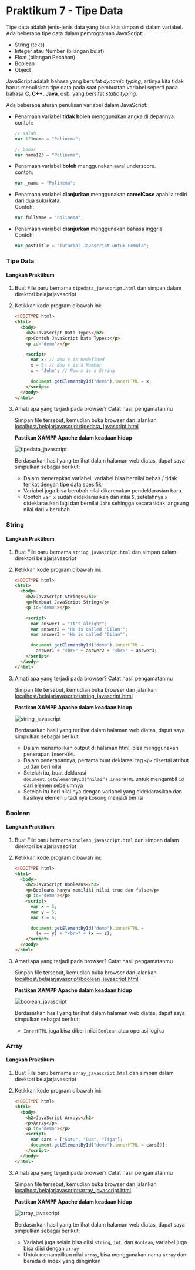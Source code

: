 # Praktikum 7 - Tipe Data

Tipe data adalah jenis-jenis data yang bisa kita simpan di dalam variabel. <br>
Ada beberapa tipe data dalam pemrograman JavaScript:

- String (teks)
- Integer atau Number (bilangan bulat)
- Float (bilangan Pecahan)
- Boolean
- Object

JavaScript adalah bahasa yang bersifat _dynamic typing_, artinya kita tidak harus menuliskan tipe data pada saat pembuatan variabel seperti pada bahasa **C**, **C++**, **Java**, dsb. yang bersifat _static typing_.

Ada beberapa aturan penulisan variabel dalam JavaScript:

- Penamaan variabel **tidak boleh** menggunakan angka di depannya. <br>
  contoh:

  ```js
  // salah
  var 123nama = "Polinema";

  // benar
  var nama123 = "Polinema";
  ```

- Penamaan variabel **boleh** menggunakan awal underscore. <br> contoh:

  ```js
  var _nama = "Polinema";
  ```

- Penamaan variabel **dianjurkan** menggunakan **camelCase** apabila tediri dari dua suku kata. <br>
  Contoh:

  ```js
  var fullName = "Polinema";
  ```

- Penamaan variabel **dianjurkan** menggunakan bahasa inggris <br>
  Contoh:

  ```js
  var postTitle = "Tutorial Javascript untuk Pemula";
  ```

### Tipe Data

#### Langkah Praktikum

1. Buat File baru bernama `tipedata_javascript.html` dan simpan dalam direktori belajarjavascript
2. Ketikkan kode program dibawah ini:

   ```html
   <!DOCTYPE html>
   <html>
     <body>
       <h2>JavaScript Data Types</h2>
       <p>Contoh JavaScript Data Types:</p>
       <p id="demo"></p>

       <script>
         var x; // Now x is Undefined
         x = 5; // Now x is a Number
         x = "John"; // Now x is a String

         document.getElementById("demo").innerHTML = x;
       </script>
     </body>
   </html>
   ```

3. Amati apa yang terjadi pada browser? Catat hasil pengamatanmu

   Simpan file tersebut, kemudian buka browser dan jalankan [localhost/belajarjavascript/tipedata_javascript.html](http://localhost/belajarjavascript/tipedata_javascript.html)

   **Pastikan XAMPP Apache dalam keadaan hidup**

   ![tipedata_javascript](/js/img/praktikum7/datatypes.png)

   Berdasarkan hasil yang terlihat dalam halaman web diatas, dapat saya simpulkan sebagai berikut:

   - Dalam menerapkan variabel, variabel bisa bernilai bebas / tidak terikat dengan tipe data spesifik
   - Variabel juga bisa berubah nilai dikarenakan pendeklarasian baru.
   - Contoh `var x` sudah dideklarasikan dan nilai `5`, setelahnya `x` dideklarasikan lagi dan bernilai `John` sehingga secara tidak langsung nilai dari `x` berubah

### String

#### Langkah Praktikum

1. Buat File baru bernama `string_javascript.html` dan simpan dalam direktori belajarjavascript
2. Ketikkan kode program dibawah ini:

   ```html
   <!DOCTYPE html>
   <html>
     <body>
       <h2>JavaScript Strings</h2>
       <p>Membuat JavaScript String</p>
       <p id="demo"></p>

       <script>
         var answer1 = "It's alright";
         var answer2 = "He is called 'Dilan'";
         var answer3 = 'He is called "Dilan"';

         document.getElementById("demo").innerHTML =
           answer1 + "<br>" + answer2 + "<br>" + answer3;
       </script>
     </body>
   </html>
   ```

3. Amati apa yang terjadi pada browser? Catat hasil pengamatanmu

   Simpan file tersebut, kemudian buka browser dan jalankan [localhost/belajarjavascript/string_javascript.html](http://localhost/belajarjavascript/string_javascript.html)

   **Pastikan XAMPP Apache dalam keadaan hidup**

   ![string_javascript](/js/img/praktikum7/string.png)

   Berdasarkan hasil yang terlihat dalam halaman web diatas, dapat saya simpulkan sebagai berikut:

   - Dalam menampilkan output di halaman html, bisa menggunakan penerapan `innerHTML`
   - Dalam penerapannya, pertama buat deklarasi tag `<p>` disertai atribut `id` dan beri nilai
   - Setelah itu, buat deklarasi `document.getElementById(“nilai”).innerHTML` untuk mengambil `id` dari elemen sebelumnya
   - Setelah itu beri nilai nya dengan variabel yang dideklarasikan dan hasilnya elemen `p` tadi nya kosong menjadi ber isi

### Boolean

#### Langkah Praktikum

1. Buat File baru bernama `boolean_javascript.html` dan simpan dalam direktori belajarjavascript
2. Ketikkan kode program dibawah ini:

   ```html
   <!DOCTYPE html>
   <html>
     <body>
       <h2>JavaScript Booleans</h2>
       <p>Booleans hanya memiliki nilai true dan false</p>
       <p id="demo"></p>
       <script>
         var x = 5;
         var y = 5;
         var z = 6;

         document.getElementById("demo").innerHTML =
           (x == y) + "<br>" + (x == z);
       </script>
     </body>
   </html>
   ```

3. Amati apa yang terjadi pada browser? Catat hasil pengamatanmu

   Simpan file tersebut, kemudian buka browser dan jalankan [localhost/belajarjavascript/boolean_javascript.html](http://localhost/belajarjavascript/boolean_javascript.html)

   **Pastikan XAMPP Apache dalam keadaan hidup**

   ![boolean_javascript](/js/img/praktikum7/boolean.png)

   Berdasarkan hasil yang terlihat dalam halaman web diatas, dapat saya simpulkan sebagai berikut:

   - `InnerHTML` juga bisa diberi nilai `Boolean` atau operasi logika

### Array

#### Langkah Praktikum

1. Buat File baru bernama `array_javascript.html` dan simpan dalam direktori belajarjavascript
2. Ketikkan kode program dibawah ini:

   ```html
   <!DOCTYPE html>
   <html>
     <body>
       <h2>JavaScript Arrays</h2>
       <p>Array</p>
       <p id="demo"></p>
       <script>
         var cars = ["Satu", "Dua", "Tiga"];
         document.getElementById("demo").innerHTML = cars[0];
       </script>
     </body>
   </html>
   ```

3. Amati apa yang terjadi pada browser? Catat hasil pengamatanmu

   Simpan file tersebut, kemudian buka browser dan jalankan [localhost/belajarjavascript/array_javascript.html](http://localhost/belajarjavascript/array_javascript.html)

   **Pastikan XAMPP Apache dalam keadaan hidup**

   ![array_javascript](/js/img/praktikum7/array.png)

   Berdasarkan hasil yang terlihat dalam halaman web diatas, dapat saya simpulkan sebagai berikut:

   - Variabel juga selain bisa diisi `string`, `int`, dan `Boolean`, variabel juga bisa diisi dengan `array`
   - Untuk menampilkan nilai `array`, bisa menggunakan nama `array` dan berada di index yang diinginkan
